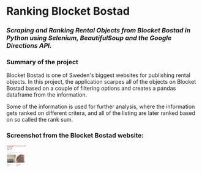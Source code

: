 # Ranking Blocket Bostad
### *Scraping  and Ranking Rental Objects from Blocket Bostad in Python using Selenium, BeautifulSoup and the Google Directions API.*

### Summary of the project
Blocket Bostad is one of Sweden's biggest websites for publishing rental objects. In this project, the application scarpes 
all of the objects on Blocket Bostad based on a couple of filtering options and creates a pandas dataframe from the information.

Some of the information is used for further analysis, where the information gets ranked on different critera, and all of the listing are later ranked based on so called the rank sum.

### Screenshot from the Blocket Bostad website:
<img
  src="/blocketbostad_screenshot.png"
  alt="Blocket Bostad Screenshot"
  title="Blocket Bostad Screenshot"
  style="display: inline-block; margin: 0 auto; max-width: 50px">
